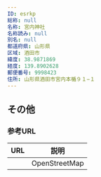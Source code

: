 ```yaml
---
ID: esrkp
総称: null
名称: 宮内神社
名称読み: null
別名: null
都道府県: 山形県
区域: 酒田市
緯度: 38.9871869
経度: 139.8902628
郵便番号: 9998423
住所: 山形県酒田市宮内本楯９１−１
---
```


## その他

### 参考URL

| URL | 説明          |
| --- | ------------- |
|     | OpenStreetMap |
